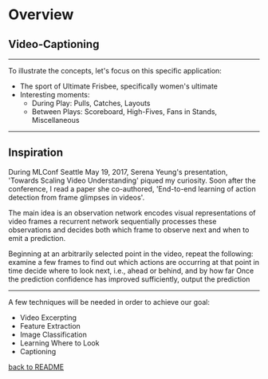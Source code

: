 # Overview
## Video-Captioning
--------

To illustrate the concepts, let's focus on this specific application:

* The sport of Ultimate Frisbee, specifically women's ultimate
* Interesting moments: 
  - During Play: Pulls, Catches, Layouts
  - Between Plays: Scoreboard, High-Fives, Fans in Stands, Miscellaneous

--------

## Inspiration
During MLConf Seattle May 19, 2017, Serena Yeung's presentation, 'Towards Scaling Video Understanding' piqued my curiosity.
Soon after the conference, I read a paper she co-authored, 'End-to-end learning of action detection from frame glimpses in videos'.

The main idea is
  an observation network encodes visual representations of video frames
  a recurrent network sequentially processes these observations and decides both which frame to observe next and when to emit a prediction.

  Beginning at an arbitrarily selected point in the video, repeat the following:
    examine a few frames to find out which actions are occurring at that point in time
    decide where to look next, i.e., ahead or behind, and by how far
  Once the prediction confidence has improved sufficiently, output the prediction
  
--------
A few techniques will be needed in order to achieve our goal: 
* Video Excerpting
* Feature Extraction
* Image Classification
* Learning Where to Look
* Captioning

[back to README](README.md)
